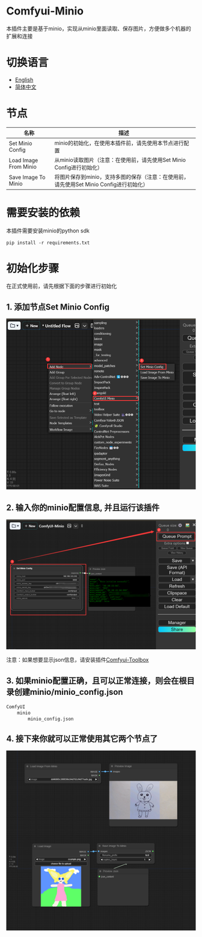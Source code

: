 # Comfyui-Minio
本插件主要是基于minio，实现从minio里面读取、保存图片，方便做多个机器的扩展和连接

# 切换语言

- [English](README.md)
- [简体中文](readme/README.zh_CN.md)

# 节点

|名称                         |描述                                                                               |
|----------------------------|---------------------------------------------------------------------------------- |
|Set Minio Config            |minio的初始化，在使用本插件前，请先使用本节点进行配置                                  |
|Load Image From Minio       |从minio读取图片（注意：在使用前，请先使用Set Minio Config进行初始化）                  |
|Save Image To Minio         |将图片保存到minio，支持多图的保存（注意：在使用前，请先使用Set Minio Config进行初始化）  |

# 需要安装的依赖

本插件需要安装minio的python sdk
```
pip install -r requirements.txt
```

# 初始化步骤
在正式使用前，请先根据下面的步骤进行初始化

## 1. 添加节点Set Minio Config
![steps 1](../docs/steps-image-1.png)


## 2. 输入你的minio配置信息, 并且运行该插件
![steps 2](../docs/steps-image-2.png)

注意：如果想要显示json信息，请安装插件[Comfyui-Toolbox](https://github.com/zcfrank1st/Comfyui-Toolbox)

## 3. 如果minio配置正确，且可以正常连接，则会在根目录创建minio/minio_config.json

```
ComfyUI
    minio
        minio_config.json
```

## 4. 接下来你就可以正常使用其它两个节点了
![Comfyui-Minio-workflow](../docs/workflow.png)